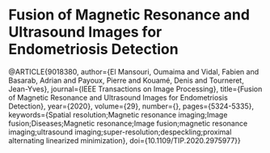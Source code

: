 # Fusion of Magnetic Resonance and Ultrasound Images for Endometriosis Detection

@ARTICLE{9018380,
  author={El Mansouri, Oumaima and Vidal, Fabien and Basarab, Adrian and Payoux, Pierre and Kouamé, Denis and Tourneret, Jean-Yves},
  journal={IEEE Transactions on Image Processing}, 
  title={Fusion of Magnetic Resonance and Ultrasound Images for Endometriosis Detection}, 
  year={2020},
  volume={29},
  number={},
  pages={5324-5335},
  keywords={Spatial resolution;Magnetic resonance imaging;Image fusion;Diseases;Magnetic resonance;Image fusion;magnetic resonance imaging;ultrasound imaging;super-resolution;despeckling;proximal alternating linearized minimization},
  doi={10.1109/TIP.2020.2975977}}
